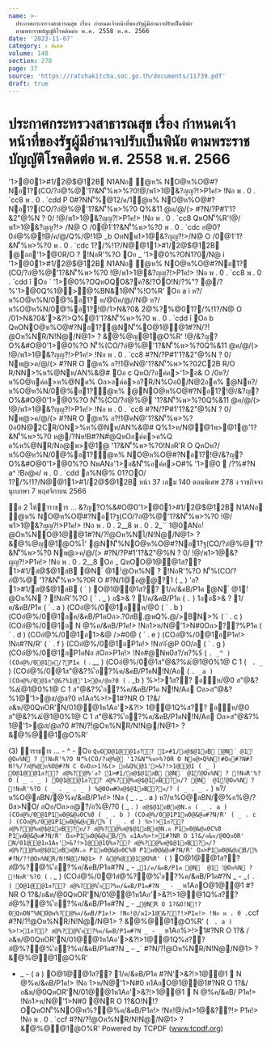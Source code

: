 ```yaml
---
name: >-
  ประกาศกระทรวงสาธารณสุข เรื่อง กำหนดเจ้าหน้าที่ของรัฐผู้มีอำนาจปรับเป็นพินัย
  ตามพระราชบัญญัติโรคติดต่อ พ.ศ. 2558 พ.ศ. 2566
date: '2023-11-07'
category: ง พิเศษ
volume: 140
section: 278
page: 37
source: 'https://ratchakitcha.soc.go.th/documents/11739.pdf'
draft: true
---
```


# ประกาศกระทรวงสาธารณสุข เรื่อง กำหนดเจ้าหน้าที่ของรัฐผู้มีอำนาจปรับเป็นพินัย ตามพระราชบัญญัติโรคติดต่อ พ.ศ. 2558 พ.ศ. 2566

'1>@01>#1/2@$@12B N1ANอ ํ@ห% NO@ห%O@#?Nอ1?(CO/?อํ@%@'1?&N'็%พ>%?0!@/พ1>1@&?ญญ?!>P1ค!> !Nอ พ . 0 . `cc8 พ . 0 . `cdd P 0#?NN'็%@12/ค/1ํ@ห% NO@ห%O@#?Nอ1?(CO/?อํ@%@'1?&N'็%พ>%?0 Q%&11 @ค/@/(> #?N/?P#1'1?&2"@%N ? 0/ !@/พ1>1@&?ญญ?!>P1ค!> !Nอ พ . 0 . `cc8 QหON'็%R'!@/พ1>1@&?ญญ?!> /N@ O /0@1'1?&N'็%พ>%?0 พ . 0 . `cdc อ@0?0อํ@%@!@/ค/@/Q%/@!1@ _b OหNพ1>1@&?ญญ?!>/N@ O /0@1'1?&N'็%พ>%?0 พ . 0 . `cdc 1?/%!1?/N@@11>#1/2@$@12B @ออ'1>@0R/O ? !NอR'%?O Oอ _ '1>@0%?ON1?0/N@ ì '1>@01>#1/2@$@12B N1ANอ ํ@ห% NO@ห%O@#?Nอ1? (CO/?อํ@%@'1?&N'็%พ>%?0 !@/พ1>1@&?ญญ?!>P1ค!> !Nอ พ . 0 . `cc8 พ . 0 . `cdd î Oอ ` '1>@0%?OQหOQO&?ค?&!?OO!N/?%"? @/?%'1>@0Q%1@>@%BN&1@N'็%!O%R' Oอ a ì ห?/ห%O@ห%N/0@%อ1? ห/@0ค/@//N@ ห?/ห%O@ห%N/0@%อ1?!@/1>N&?0& 2ํ@%?%@01?/%!1?/N@ O /01>N&?0&'>&?!>Q%@1'1?&N'็%พ>%?0 พ . 0 . `cdd î Oอ b QหONO@ห%O@#?Nอ1?@NN'็%O@1@@1#?N/?!ํ@Oห%NR/N!Nํ@/N@1> ? &ํ@%@ญ@1@O%R' !@/&?ญ?O%&#O@0'1>@0%?O N'็%(CO/?อํ@%@'1?&N'็%พ>%?0Q%&11 @ค/@/(> !@/พ1>1@&?ญญ?!>P1ค!> !Nอ พ . 0 . `cc8 #?N/?P#1'1?&2"@%N ? 0/ Nพ@>ค/@/(> #?NR O ํ@ห% อ?!1@คN@'1?&N'็%พ>%?02C2B R/O R/NN>%ห%@Nห/AN%&@# Oอ c QหO/?อค์ค>'1>อ& O /0ห?/ห%O@อค์ค>ห%@Nค% Oล>อค์ค>อ?R/N%Oอ0/N@2อค% @Nห?/ห%O@ห%N/0@%อ1?ํ@ห% @NO@ห%O@#?Nอ1?!@/&?ญ?O%&#O@0'1>@0%?O N'็%(CO/?อํ@%@ '1?&N'็%พ>%?0Q%&11 @ค/@/(> !@/พ1>1@&?ญญ?!>P1ค!> !Nอ พ . 0 . `cc8 #?N/?P#1'1?&2"@%N ? 0/ Nพ@>ค/@/(> #?NR O ํ@ห% อ?!1@คN@'1?&N'็%พ>%?0อ0N@2CR/ON>%ห%@Nห/AN%&@# Q%1>ห/N@@1พ>@1@'1?&N'็%พ>%?0 ห@/?Nห!B#?N#ํ@QหOอค์ค>ค%Q ค%ห%@NR/Nอ@พ>@1@ '1?&N'็%พ>%?0!NอR'R O QหOห?/ห%O@ห%N/0@%อ1?ํ@ห% NO@ห%O@#?Nอ1?!@/&?ญ?O%&#O@0'1>@0%?O NพANอ'1>อ&N'็%อค์ค>O#% '1>@0  /?%#?N a^ !Bล@ค/ พ . 0 . `cdd ล%N@% 01?OO/ 1?/%!1?/N@@11>#1/2@$@12B หน้า 37 เลม 140 ตอนพิเศษ 278 ง ราชกิจจานุเบกษา 7 พฤศจิกายน 2566

้อ 2 ให้้าราชาร ... &?ญ?O%&#O@0'1>@01>#1/2@$@12B N1ANอ ํ@ห% NO@ห%O@#?Nอ1?ฐ(CO/?อํ@%@'1?&N'็%พ>%?0 !@/พ1>1@&?ญญ?!>P1ค!> !Nอ พ . 0 . 2__8 พ . 0 . 2_`` 1@0ANอ!ํ@Oห%NO@1@@1#?N/?!ํ@Oห%Nไ/N!Nํ@/N@1> ? &ํ@%@ญ@1@O%ไ' @NN'็%NO@ห%O@#?Nอ1?ฐ(CO/?อํ@%@'1?&N'็%พ>%?0 Nพ@>ค/@/(> #?N/?P#1'1?&2"@%N ? 0/ !@/พ1>1@&?ญญ?!>P1ค!> !Nอ พ . 0 . 2__8 Oอ _ QหOO@1@@1ส?? 1>#1/ส@$@1สB @N ํ @1!ํ@Oห%N ? !NอR'%?O N'็%(CO/?อํ@%@ '1?&N'็%พ>%?0R O #?N/1@อ@@?1 ( _ ) 'ล? 1>#1/ส@$@1สB ( ` ) O@1@@1ส?? 1/ค/&คB/P1ค @N ํ @1!ํ@Oห%N ? !NอR'%?O ( ` . _ ) อ$>& ? 1/ค/&คB/P1ค ( ` . ` ) 1ออ$>& ? 1/ค/&คB/P1ค ( ` . a ) (COอํ@%/0@1อห/@0 ( ` . b ) (COอํ@%/0@1อค/&คB/P1คOล>.?0สB.@พQ%.@/>BN>% ( ` . c ) (COอํ@%/0@1อ N @%ค/&คB/P1ค!> !Nอ1>ห/N@'1>N#0Oล>??%P1ค ( ` . d ) (COอํ@%/0@1อ1>&@ />#0@ ( ` . e ) (COอํ@%/0@1อP1ค!> !Nอ#?N/R' ( ` . f ) (COอํ@%/0@1อP1ค!> !Nอ%ํ@P 0O/ล ( ` . g ) (COอํ@%/0@1อP1คNอ ส์Oล>P1ค!> !Nอ#@Nพ0ส?/พ?%$์ ( ` . _^ ) (COอํ@%/0@1อ/?P1ค ( ` . __ ) (COอํ@%/0@1ส"@&?%&ํ@1@0%1@ C 1 ( ` . _` ) (COอํ@%/0@1ส"@&?%'้อ?%ค/&คB/P1คN!N/Aอ ( ` . _a ) (COอํ@%/0@1ส"@&?%1@'1>@ส/@ส?0 ( ` . _b ) %>!>1ส?? อห/@0 ส"@&?%&ํ@1@0%1@ C 1 ส"@&?%'้อ?%ค/&คB/P1ค N!N/Aอ Oล>ส"@&?%1@'1>@ส/@ส?0 ห1Aอ%>!>1#?NR O 1?&/อ&ห/@0QหOR'N/01@@1ห1Aอ'>&?!> 1@@1Q%ส?? อห/@0 ส"@&?%&ํ@1@0%1@ C 1 ส"@&?%'้อ?%ค/&คB/P1คN!N/Aอ Oล>ส"@&?% 1@'1>@ส/@ส?0 #?N/?!ํ@Oห%NR/N!Nํ@/N@1> ? &ํ@%@@1@O%R'

(3) ้าราชาร ... - ^ - Oอ ` QหOO@1@@1ส?? 1>#1/ส@$@1สB @N ํ @1!ํ@Oห%N ? !NอR'%?O N'็%(CO/?อํ@%@ '1?&N'็%พ>%?0R O Nพ@>Q%N!#Oอ#?N#?N!%/?อํ@%@ห%O@#?N C OลOล>1?&(> อ&Q%@1'>&?!>1@@1 ( _ ) O@1@@1ส?? สํ@%?@%'ล? 1>#1/ส@$@1สB @N ํ @1!ํ@Oห%N ? !NอR'%?O ( _ . _ ) O@1@@1ส?? สํ@%?@%ส@$@1สB?ห/? @N ํ @1!ํ@Oห%N ? !NอR'%?O ( _ . _ . _ ) %@0Oพ#0์ส@$@1สB?ห/? ( _ . _ . ` ) ห?/ห%O@ลBN/@%ค/&คB/P1ค!> !Nอ ( _ . _ . a ) ห?/ห%O@ลBN/@%อ%@/?0ส>NO/ ลOอ/Oล>อ@?/อ%@/?0 ( _ . ` ) ส@$@1สBอํ@N.อ ( _ . a ) (COอํ@%/0@1P1พ0@&@ล0C%0์ ( _ . b ) (COอํ@%/0@1P1พ0@&@ล#?N/R' ( _ . c ) (COอํ@%/0@1P1พ0@&@ลB/% ( _ . d ) %>!>1ส?? สํ@%?@%ส@$@1สB?ห/? สํ@%?@%ส@$@1สBอํ@N.อ P1พ0@&@ล0C%0์ P1พ0@&@ล#?N/R' Oล>P1พ0@&@ลB/% ห1Aอ%>!>1#?NR O 1?&/อ&ห/@0QหOR' N/01@@1ห1Aอ'>&?!>1@@1Q%ส?? สํ@%?@%ส@$@1สB?ห/? สํ@%?@%ส@$@1สBอํ@N.อ P1พ0@&@ล0C%0์ P1พ0@&@ล#?N/R' Oล>P1พ0@&@ลB/% #?N/?!ํ@Oห%NR/N!Nํ@/N@1> ? &ํ@%@@1@O%R' ( ` ) O@1@@1ส?? สํ@%?@%'้อ?%ค/&คB/P1ค#?N _ - _` 1/ค/&คB/P1ค @N ํ @1 !ํ@Oห%N ? !NอR'%?O ( ` . _ ) (COอํ@%/0@1สํ@%?@%'้อ?%ค/&คB/P1ค#?N _ - _` ( ` . ` ) O@1@@1ส?? สํ@%?@%'้อ?%ค/&คB/P1ค#?N _ - _` ห1AอO@1@@1 #?NR O 1?&/อ&ห/@0QหOR'N/01@@1ห1Aอ'>&?!>1@@1Q%ส?? สํ@%?@%'้อ?%ค/&คB/P1ค#?N _ - _` @NR O 1?&O!N!?OQหON'็%NO@พ%?@%ค/&คB/P1ค!> !Nอ!@/พ1>1@&??!>P1ค!> !Nอ พ . 0 . `ccf #?N/?!ํ@Oห%NR/N!Nํ@/N@1> ? &ํ@%@@1@O%R' ( ` . a ) %>!>1ส?? สํ@%?@%'้อ?%ค/&คB/P1ค#?N _ - _` ห1Aอ%>!>1#?NR O 1?& /อ&ห/@0QหOR'N/01@@1ห1Aอ'>&?!>1@@1Q%ส?? สํ@%?@%'้อ?%ค/&คB/P1ค#?N _ - _` #?N/?!ํ@Oห%NR/N!Nํ@/N@1> ? &ํ@%@@1@O%R'

- _ - ( a ) O@1@@1ส?? 1/ค/&คB/P1ค #?N'>&?!>1@@1  N @%ค/&คB/P1ค!> !Nอ 1>ห/N@'1>N#0 ห1AอO@1@@1#?NR O 1?&/อ&ห/@0QหOR'N/01@@1ห1Aอ'>&?!>1@@1  N @%ค/&คB/ P1ค!> !Nอ1>ห/N@'1>N#0 @NR O 1?&O!N!?OQหON'็%NO@พ%?@%ค/&คB/P1ค!> !Nอ!@/พ1>1@&??!> P1ค!> !Nอ พ . 0 . `ccf #?N/?!ํ@Oห%NR/N!Nํ@/N@1> ? &ํ@%@@1@O%R' Powered by TCPDF (www.tcpdf.org)
